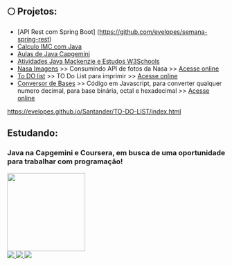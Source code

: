 

## :full_moon: Projetos:


* [API Rest com Spring Boot] (https://github.com/evelopes/semana-spring-rest)
* [Calculo IMC com Java](https://github.com/evelopes/imcJava/tree/main/IMC/src/Calculo)
* [Aulas de Java Capgemini](https://github.com/evelopes/Aulas-Cap/tree/main/Aulas/src)
* [Atividades Java Mackenzie e Estudos W3Schools](https://github.com/evelopes/Programa-o_de_Sistemas_1)
* [Nasa Imagens](https://github.com/evelopes/Nasa-imagens) >> Consumindo API de fotos da Nasa >> [Acesse online](https://evelopes.github.io/Nasa-imagens/) 
* [To DO list](https://github.com/evelopes/Santander/tree/main/TO-DO-LIST) >> TO Do List para imprimir >> [Acesse online](https://evelopes.github.io/Santander/TO-DO-LIST/index.html)
* [Conversor de Bases](https://github.com/evelopes/conversor_de_bases) >> Código em Javascript, para converter qualquer numero decimal, para base binária, octal e hexadecimal >> [Acesse online](https://evelopes.github.io/conversor_de_bases/)

https://evelopes.github.io/Santander/TO-DO-LIST/index.html


## Estudando: 
### Java na Capgemini e Coursera, em busca de uma oportunidade para trabalhar com programação!

<div>
<a href="https://github.com/evelopes">
<!--<img height="180em" src="https://github-readme-stats.vercel.app/api/top-langs/?username=evelopes&layout=compact&langs_count=7&theme=dracula"/>-->
<img height="180em" src="https://github-readme-stats.vercel.app/api?username=evelopes&show_icons=true&theme=dracula&include_all_commits=true&count_private=true"/>
</div>

 <img alingn="center" src="https://profile-counter.glitch.me/evelopes/count.svg" />
   
   <a href="https://www.linkedin.com/in/evelinlopes/">
    <img src="https://img.shields.io/badge/LinkedIn-230f2b?style=for-the-badge&logo=linkedin&logoColor=white" />
  </a>
   <a href="https://instagram.com/trazumcafe">
    <img src="https://img.shields.io/badge/Instagram-230f2b?style=for-the-badge&logo=instagram&logoColor=white" />
  </a>

